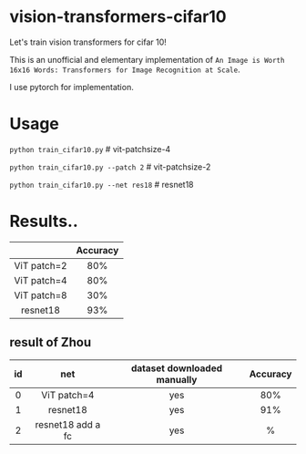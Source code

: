 # vision-transformers-cifar10
Let's train vision transformers for cifar 10! 

This is an unofficial and elementary implementation of `An Image is Worth 16x16 Words: Transformers for Image Recognition at Scale`.

I use pytorch for implementation.

# Usage
`python train_cifar10.py` # vit-patchsize-4

`python train_cifar10.py --patch 2` # vit-patchsize-2

`python train_cifar10.py --net res18` # resnet18

# Results..

|             | Accuracy |
|:-----------:|:--------:|
| ViT patch=2 |    80%    |
| ViT patch=4 |    80%   |
| ViT patch=8 |    30%   |
|   resnet18  |  93%  |

## result of Zhou
|id|net| dataset downloaded manually | Accuracy |
|:-----------:|:-----------:|:-----------:|:--------:|
|0| ViT patch=4 |    yes    |    80%    |
|1| resnet18 |    yes    |    91%    |
|2| resnet18 add a fc |    yes    |    %    |
